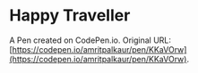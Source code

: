 # Happy Traveller

A Pen created on CodePen.io. Original URL: [https://codepen.io/amritpalkaur/pen/KKaVOrw](https://codepen.io/amritpalkaur/pen/KKaVOrw).


